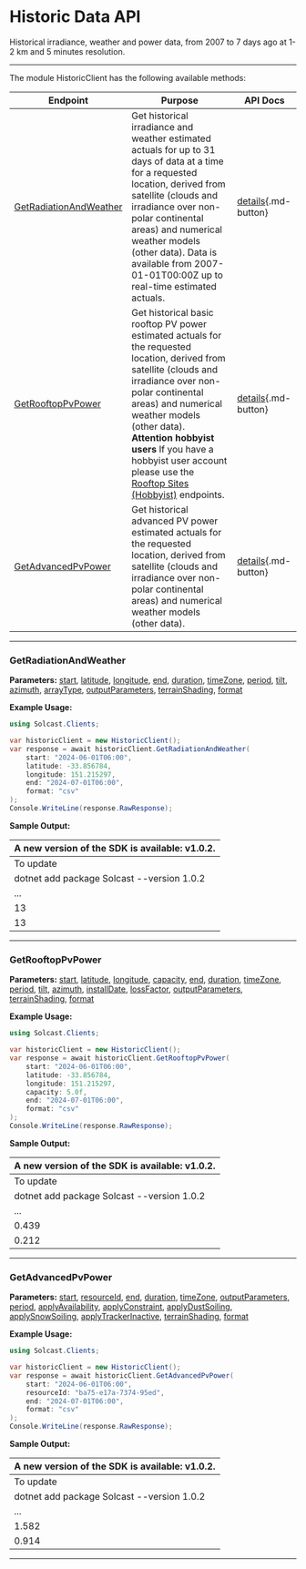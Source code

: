 # Historic Data API

Historical irradiance, weather and power data, from 2007 to 7 days ago at 1-2 km and 5 minutes resolution.

---


The module HistoricClient has the following available methods:

| Endpoint                  | Purpose                                              | API Docs                                                                                                               |
|---------------------------|------------------------------------------------------|------------------------------------------------------------------------------------------------------------------------|
| [GetRadiationAndWeather](#getradiationandweather) | Get historical irradiance and weather estimated actuals for up to 31 days of data at a time for a requested location, derived from satellite (clouds and irradiance over non-polar continental areas) and numerical weather models (other data). Data is available from 2007-01-01T00:00Z up to real-time estimated actuals. | [details](https://docs.solcast.com.au/#f75aa7c6-b1ee-476c-9659-3bfb8bc7a850){.md-button} |
| [GetRooftopPvPower](#getrooftoppvpower) | Get historical basic rooftop PV power estimated actuals for the requested location, derived from satellite (clouds and irradiance over non-polar continental areas) and numerical weather models (other data).          **Attention hobbyist users**          If you have a hobbyist user account please use the [Rooftop Sites (Hobbyist)](https://docs.solcast.com.au/#00577cf8-b43b-4349-b4b5-a5f063916f5a) endpoints. | [details](https://docs.solcast.com.au/#a3218b9c-ce7f-4fdd-850d-5f1029ae75f6){.md-button} |
| [GetAdvancedPvPower](#getadvancedpvpower) | Get historical advanced PV power estimated actuals for the requested location, derived from satellite (clouds and irradiance over non-polar continental areas) and numerical weather models (other data). | [details](https://docs.solcast.com.au/#359e01c2-ef0c-4f58-812f-47726b4c3881){.md-button} |

---

### GetRadiationAndWeather
**Parameters:**
[start](https://docs.solcast.com.au/#f75aa7c6-b1ee-476c-9659-3bfb8bc7a850 "(string): ISO_8601 compliant starting datetime for the historical data. If the supplied value does not specify a timezone, the timezone will be inferred from the time_zone parameter, if supplied. Otherwise UTC is assumed. (Required)"), [latitude](https://docs.solcast.com.au/#f75aa7c6-b1ee-476c-9659-3bfb8bc7a850 "(double?): The latitude of the location you request data for. Must be a decimal number between -90 and 90. (Required)"), [longitude](https://docs.solcast.com.au/#f75aa7c6-b1ee-476c-9659-3bfb8bc7a850 "(double?): The longitude of the location you request data for. Must be a decimal number between -180 and 180. (Required)"), [end](https://docs.solcast.com.au/#f75aa7c6-b1ee-476c-9659-3bfb8bc7a850 "(string): Must include one of end_date and duration. ISO_8601 compliant ending datetime for the historical data. Must be within 31 days of the start_date. If the supplied value does not specify a timezone, the timezone will be inferred from the time_zone parameter, if supplied. Otherwise UTC is assumed. (Optional)"), [duration](https://docs.solcast.com.au/#f75aa7c6-b1ee-476c-9659-3bfb8bc7a850 "(string): Must include one of end_date and duration. ISO_8601 compliant duration for the historical data. Must be within 31 days of the start_date. (Optional)"), [timeZone](https://docs.solcast.com.au/#f75aa7c6-b1ee-476c-9659-3bfb8bc7a850 "(string): Timezone to return in data set. Accepted values are utc, longitudinal, or a range from -13 to 13 in 0.25 hour increments for utc offset. (Optional)"), [period](https://docs.solcast.com.au/#f75aa7c6-b1ee-476c-9659-3bfb8bc7a850 "(string): Length of the averaging period in ISO 8601 format. (Optional)"), [tilt](https://docs.solcast.com.au/#f75aa7c6-b1ee-476c-9659-3bfb8bc7a850 "(float?): The angle (degrees) that the PV system is tilted off the horizontal. A tilt of 0 means the system faces directly upwards, and 90 means the system is vertical and facing the horizon. If you don't specify tilt, we use a default tilt angle based on the latitude you specify in your request. Must be between 0 and 90. (Optional)"), [azimuth](https://docs.solcast.com.au/#f75aa7c6-b1ee-476c-9659-3bfb8bc7a850 "(float?): The azimuth is defined as the angle (degrees) from true north that the PV system is facing. An azimuth of 0 means the system is facing true north. Positive values are anticlockwise, so azimuth is -90 for an east-facing system and 135 for a southwest-facing system. If you don't specify an azimuth, we use a default value of 0 (north facing) in the southern hemisphere and 180 (south-facing) in the northern hemisphere. (Optional)"), [arrayType](https://docs.solcast.com.au/#f75aa7c6-b1ee-476c-9659-3bfb8bc7a850 "(string): The type of sun-tracking or geometry configuration of your site's modules. (Optional)"), [outputParameters](https://docs.solcast.com.au/#f75aa7c6-b1ee-476c-9659-3bfb8bc7a850 "(List<string>): The output parameters to include in the response. (Optional)"), [terrainShading](https://docs.solcast.com.au/#f75aa7c6-b1ee-476c-9659-3bfb8bc7a850 "(bool?): If true, irradiance parameters are modified based on the surrounding terrain from a 90m-horizontal-resolution digital elevation model. The direct component of irradiance is set to zero when the beam from the sun is blocked by the terrain. The diffuse component of irradiance is reduced throughout the day if the sky view at the location is significantly reduced by the surrounding terrain. Global irradiance incorporates both effects. (Optional)"), [format](https://docs.solcast.com.au/#f75aa7c6-b1ee-476c-9659-3bfb8bc7a850 "(string): Response format (Optional)")

**Example Usage:**
```csharp
using Solcast.Clients;

var historicClient = new HistoricClient();
var response = await historicClient.GetRadiationAndWeather(
    start: "2024-06-01T06:00",
    latitude: -33.856784,
    longitude: 151.215297,
    end: "2024-07-01T06:00",
    format: "csv"
);
Console.WriteLine(response.RawResponse);

```
**Sample Output:**

| A new version of the SDK is available: v1.0.2. |
| --- |
| To update |  run the following command: |
|     dotnet add package Solcast --version 1.0.2 |
| ... |
| 13 | 23 | 112 | 2024-07-01T05:30:00+00:00 | PT30M |
| 13 | 0 | 70 | 2024-07-01T06:00:00+00:00 | PT30M |

---

### GetRooftopPvPower
**Parameters:**
[start](https://docs.solcast.com.au/#a3218b9c-ce7f-4fdd-850d-5f1029ae75f6 "(string): ISO_8601 compliant starting datetime for the historical data. If the supplied value does not specify a timezone, the timezone will be inferred from the time_zone parameter, if supplied. Otherwise UTC is assumed. (Required)"), [latitude](https://docs.solcast.com.au/#a3218b9c-ce7f-4fdd-850d-5f1029ae75f6 "(double?): The latitude of the location you request data for. Must be a decimal number between -90 and 90. (Required)"), [longitude](https://docs.solcast.com.au/#a3218b9c-ce7f-4fdd-850d-5f1029ae75f6 "(double?): The longitude of the location you request data for. Must be a decimal number between -180 and 180. (Required)"), [capacity](https://docs.solcast.com.au/#a3218b9c-ce7f-4fdd-850d-5f1029ae75f6 "(float?): The capacity of the inverter (AC) or the modules (DC), whichever is greater, in kilowatts (kW). (Required)"), [end](https://docs.solcast.com.au/#a3218b9c-ce7f-4fdd-850d-5f1029ae75f6 "(string): Must include one of end_date and duration. ISO_8601 compliant ending datetime for the historical data. Must be within 31 days of the start_date. If the supplied value does not specify a timezone, the timezone will be inferred from the time_zone parameter, if supplied. Otherwise UTC is assumed. (Optional)"), [duration](https://docs.solcast.com.au/#a3218b9c-ce7f-4fdd-850d-5f1029ae75f6 "(string): Must include one of end_date and duration. ISO_8601 compliant duration for the historical data. Must be within 31 days of the start_date. (Optional)"), [timeZone](https://docs.solcast.com.au/#a3218b9c-ce7f-4fdd-850d-5f1029ae75f6 "(string): Timezone to return in data set. Accepted values are utc, longitudinal, or a range from -13 to 13 in 0.25 hour increments for utc offset. (Optional)"), [period](https://docs.solcast.com.au/#a3218b9c-ce7f-4fdd-850d-5f1029ae75f6 "(string): Length of the averaging period in ISO 8601 format. (Optional)"), [tilt](https://docs.solcast.com.au/#a3218b9c-ce7f-4fdd-850d-5f1029ae75f6 "(float?): The angle (degrees) that the PV system is tilted off the horizontal. A tilt of 0 means the system faces directly upwards, and 90 means the system is vertical and facing the horizon. If you don't specify tilt, we use a default tilt angle based on the latitude you specify in your request. Must be between 0 and 90. (Optional)"), [azimuth](https://docs.solcast.com.au/#a3218b9c-ce7f-4fdd-850d-5f1029ae75f6 "(float?): The azimuth is defined as the angle (degrees) from true north that the PV system is facing. An azimuth of 0 means the system is facing true north. Positive values are anticlockwise, so azimuth is -90 for an east-facing system and 135 for a southwest-facing system. If you don't specify an azimuth, we use a default value of 0 (north facing) in the southern hemisphere and 180 (south-facing) in the northern hemisphere. (Optional)"), [installDate](https://docs.solcast.com.au/#a3218b9c-ce7f-4fdd-850d-5f1029ae75f6 "(string): The date (yyyy-MM-dd) of installation of the PV system. We use this to estimate your loss_factor based on the ageing of your system. If you provide us with a loss_factor directly, we will ignore this date. (Optional)"), [lossFactor](https://docs.solcast.com.au/#a3218b9c-ce7f-4fdd-850d-5f1029ae75f6 "(float?): Default is 0.90 A factor to reduce your output forecast from the full capacity based on characteristics of the PV array or inverter. This is effectively the non-temperature loss effects on the nameplate rating of the PV system, including inefficiency and soiling. For a 1kW PV system anything that reduces 1000W/m2 solar radiation from producing 1000W of power output (assuming temperature is 25C). Valid values are between 0 and 1 (i.e. 0.6 equals 60%). If you specify 0.6 your returned power will be a maximum of 60% of AC capacity. (Optional)"), [outputParameters](https://docs.solcast.com.au/#a3218b9c-ce7f-4fdd-850d-5f1029ae75f6 "(List<string>): The output parameters to include in the response. (Optional)"), [terrainShading](https://docs.solcast.com.au/#a3218b9c-ce7f-4fdd-850d-5f1029ae75f6 "(bool?): If true, irradiance parameters are modified based on the surrounding terrain from a 90m-horizontal-resolution digital elevation model. The direct component of irradiance is set to zero when the beam from the sun is blocked by the terrain. The diffuse component of irradiance is reduced throughout the day if the sky view at the location is significantly reduced by the surrounding terrain. Global irradiance incorporates both effects. (Optional)"), [format](https://docs.solcast.com.au/#a3218b9c-ce7f-4fdd-850d-5f1029ae75f6 "(string): Response format (Optional)")

**Example Usage:**
```csharp
using Solcast.Clients;

var historicClient = new HistoricClient();
var response = await historicClient.GetRooftopPvPower(
    start: "2024-06-01T06:00",
    latitude: -33.856784,
    longitude: 151.215297,
    capacity: 5.0f,
    end: "2024-07-01T06:00",
    format: "csv"
);
Console.WriteLine(response.RawResponse);

```
**Sample Output:**

| A new version of the SDK is available: v1.0.2. |
| --- |
| To update |  run the following command: |
|     dotnet add package Solcast --version 1.0.2 |
| ... |
| 0.439 | 2024-07-01T05:30:00+00:00 | PT30M |
| 0.212 | 2024-07-01T06:00:00+00:00 | PT30M |

---

### GetAdvancedPvPower
**Parameters:**
[start](https://docs.solcast.com.au/#359e01c2-ef0c-4f58-812f-47726b4c3881 "(string): ISO_8601 compliant starting datetime for the historical data. If the supplied value does not specify a timezone, the timezone will be inferred from the time_zone parameter, if supplied. Otherwise UTC is assumed. (Required)"), [resourceId](https://docs.solcast.com.au/#359e01c2-ef0c-4f58-812f-47726b4c3881 "(string): The resource id of the resource. (Required)"), [end](https://docs.solcast.com.au/#359e01c2-ef0c-4f58-812f-47726b4c3881 "(string): Must include one of end_date and duration. ISO_8601 compliant ending datetime for the historical data. Must be within 31 days of the start_date. If the supplied value does not specify a timezone, the timezone will be inferred from the time_zone parameter, if supplied. Otherwise UTC is assumed. (Optional)"), [duration](https://docs.solcast.com.au/#359e01c2-ef0c-4f58-812f-47726b4c3881 "(string): Must include one of end_date and duration. ISO_8601 compliant duration for the historical data. Must be within 31 days of the start_date. (Optional)"), [timeZone](https://docs.solcast.com.au/#359e01c2-ef0c-4f58-812f-47726b4c3881 "(string): Timezone to return in data set. Accepted values are utc, longitudinal, or a range from -13 to 13 in 0.25 hour increments for utc offset. (Optional)"), [outputParameters](https://docs.solcast.com.au/#359e01c2-ef0c-4f58-812f-47726b4c3881 "(List<string>): The output parameters to include in the response. (Optional)"), [period](https://docs.solcast.com.au/#359e01c2-ef0c-4f58-812f-47726b4c3881 "(string): Length of the averaging period in ISO 8601 format. (Optional)"), [applyAvailability](https://docs.solcast.com.au/#359e01c2-ef0c-4f58-812f-47726b4c3881 "(double?): Percentage of the site’s total AC (inverter) capacity that is currently generating or expected to be generating during the forecast request period. E.g. if you specify a 50% availability, your returned power will be half of what it otherwise would be. (Optional)"), [applyConstraint](https://docs.solcast.com.au/#359e01c2-ef0c-4f58-812f-47726b4c3881 "(double?): Constraint on site’s total AC production, applied as a cap in the same way as the metadata parameter Site Export Limit. This will constrain all Solcast power values to be no higher than the apply_constraint value you specify. If you need an unconstrained forecast, you should not use this parameter. (Optional)"), [applyDustSoiling](https://docs.solcast.com.au/#359e01c2-ef0c-4f58-812f-47726b4c3881 "(double?): A user-override for dust_soiling_average. If you specify this parameter in your API call, we will replace the site's annual or monthly average dust soiling values with the value you specify in your API call.E.g. if you specify a 0.7 dust soiling, your returned power will be reduced by 70%. (Optional)"), [applySnowSoiling](https://docs.solcast.com.au/#359e01c2-ef0c-4f58-812f-47726b4c3881 "(double?): A user-override for Solcast’s dynamic snow soiling, which is based on global snow cover and weather forecast data, and changes from hour to hour. If you specify this parameter in your API call (e.g. if snow clearing has just been performed), we will replace the Solcast dynamic hour to hour value with the single value you specify. E.g. if you specify a 0.7 snow soiling, your returned power will be reduced by 70%. (Optional)"), [applyTrackerInactive](https://docs.solcast.com.au/#359e01c2-ef0c-4f58-812f-47726b4c3881 "(bool?): Indicating if trackers are inactive. If True, panels are assumed all facing up (i.e. zero rotation). Only has effect if your site has a tracking_type that is not “fixed”. (Optional)"), [terrainShading](https://docs.solcast.com.au/#359e01c2-ef0c-4f58-812f-47726b4c3881 "(bool?): If true, irradiance parameters are modified based on the surrounding terrain from a 90m-horizontal-resolution digital elevation model. The direct component of irradiance is set to zero when the beam from the sun is blocked by the terrain. The diffuse component of irradiance is reduced throughout the day if the sky view at the location is significantly reduced by the surrounding terrain. Global irradiance incorporates both effects. (Optional)"), [format](https://docs.solcast.com.au/#359e01c2-ef0c-4f58-812f-47726b4c3881 "(string): Response format (Optional)")

**Example Usage:**
```csharp
using Solcast.Clients;

var historicClient = new HistoricClient();
var response = await historicClient.GetAdvancedPvPower(
    start: "2024-06-01T06:00",
    resourceId: "ba75-e17a-7374-95ed",
    end: "2024-07-01T06:00",
    format: "csv"
);
Console.WriteLine(response.RawResponse);

```
**Sample Output:**

| A new version of the SDK is available: v1.0.2. |
| --- |
| To update |  run the following command: |
|     dotnet add package Solcast --version 1.0.2 |
| ... |
| 1.582 | 2024-07-01T05:30:00+00:00 | PT30M |
| 0.914 | 2024-07-01T06:00:00+00:00 | PT30M |

---
